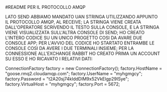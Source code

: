 #README PER IL PROTOCOLLO AMQP

LATO SEND ABBIAMO MANDATO UAN STRINGA UTILIZZANDO APPUNTO IL PROTOCOLLO AMQP, AL RECEIVE; LA STRINGA VIENE CREATA DALL'OPERATORE SCRIVENDO IL TESTO SULLA CONSOLE, E LA STRINGA VIENE VISUALIZZATA SULL'ALTRA CONSOLE DI SEND;
HO CREATO L'INTERO CODICE SU UN UNICO PROGETTO COSI DA AVARE DUE CONSOLE APP; PER L'AVVIO DEL CODICE HO STARTATO ENTRAMBE LE CONSOLE COSI DA AVERE I DUE TERMINALI INSIEME; PER LA CONNESSIONE ALL'EXCHANGE RABBIT HO CREATO PRIMA UN ACCOUNT SU ESSO E HO RICAVATO I RELATIVI DATI:


ConnectionFactory factory = new ConnectionFactory();
factory.HostName = "goose.rmq2.cloudamqp.com";
factory.UserName = "myhgmgcy";
factory.Password = "t2A20sj74kIddDIM9x52VkElgp29ISye";
factory.VirtualHost = "myhgmgcy";
factory.Port = 5672;


